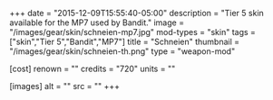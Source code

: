 +++
date = "2015-12-09T15:55:40-05:00"
description = "Tier 5 skin available for the MP7 used by Bandit."
image = "/images/gear/skin/schneien-mp7.jpg"
mod-types = "skin"
tags = ["skin","Tier 5","Bandit","MP7"]
title = "Schneien"
thumbnail = "/images/gear/skin/schneien-th.png"
type = "weapon-mod"

[cost]
  renown = ""
  credits = "720"
  units = ""

[images]
  alt = ""
  src = ""
+++
